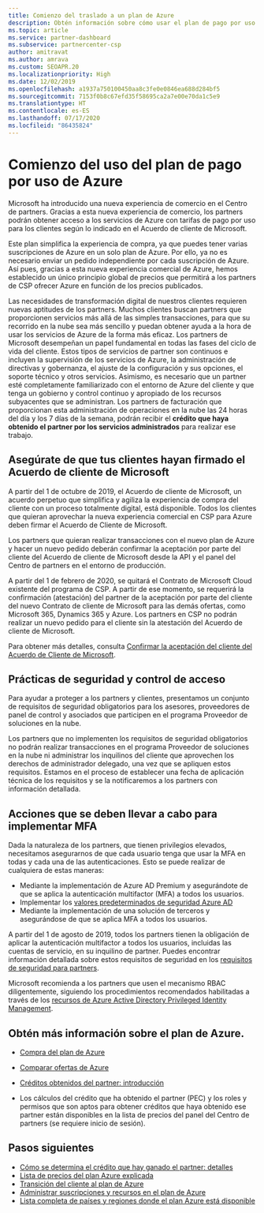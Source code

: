 ```yaml
---
title: Comienzo del traslado a un plan de Azure
description: Obtén información sobre cómo usar el plan de pago por uso de Azure, incluidos los primeros pasos, las precauciones de seguridad y cómo empezar.
ms.topic: article
ms.service: partner-dashboard
ms.subservice: partnercenter-csp
author: amitravat
ms.author: amrava
ms.custom: SEOAPR.20
ms.localizationpriority: High
ms.date: 12/02/2019
ms.openlocfilehash: a1937a750100450aa8c3fe0e0846ea688d284bf5
ms.sourcegitcommit: 7153f0b8c67efd35f58695ca2a7e00e70da1c5e9
ms.translationtype: HT
ms.contentlocale: es-ES
ms.lasthandoff: 07/17/2020
ms.locfileid: "86435824"
---
```

# <a name="begin-using-pay-as-you-go-rates-with-the-azure-plan"></a>Comienzo del uso del plan de pago por uso de Azure

Microsoft ha introducido una nueva experiencia de comercio en el Centro de partners.  Gracias a esta nueva experiencia de comercio, los partners podrán obtener acceso a los servicios de Azure con tarifas de pago por uso para los clientes según lo indicado en el Acuerdo de cliente de Microsoft.

Este plan simplifica la experiencia de compra, ya que puedes tener varias suscripciones de Azure en un solo plan de Azure. Por ello, ya no es necesario enviar un pedido independiente por cada suscripción de Azure. Así pues, gracias a esta nueva experiencia comercial de Azure, hemos establecido un único principio global de precios que permitirá a los partners de CSP ofrecer Azure en función de los precios publicados.

Las necesidades de transformación digital de nuestros clientes requieren nuevas aptitudes de los partners. Muchos clientes buscan partners que proporcionen servicios más allá de las simples transacciones, para que su recorrido en la nube sea más sencillo y puedan obtener ayuda a la hora de usar los servicios de Azure de la forma más eficaz. Los partners de Microsoft desempeñan un papel fundamental en todas las fases del ciclo de vida del cliente. Estos tipos de servicios de partner son continuos e incluyen la supervisión de los servicios de Azure, la administración de directivas y gobernanza, el ajuste de la configuración y sus opciones, el soporte técnico y otros servicios. Asimismo, es necesario que un partner esté completamente familiarizado con el entorno de Azure del cliente y que tenga un gobierno y control continuo y apropiado de los recursos subyacentes que se administran. Los partners de facturación que proporcionan esta administración de operaciones en la nube las 24 horas del día y los 7 días de la semana, podrán recibir el **crédito que haya obtenido el partner por los servicios administrados** para realizar ese trabajo.

## <a name="make-sure-your-customers-have-signed-the-microsoft-customer-agreement"></a>Asegúrate de que tus clientes hayan firmado el Acuerdo de cliente de Microsoft

A partir del 1 de octubre de 2019, el Acuerdo de cliente de Microsoft, un acuerdo perpetuo que simplifica y agiliza la experiencia de compra del cliente con un proceso totalmente digital, está disponible. Todos los clientes que quieran aprovechar la nueva experiencia comercial en CSP para Azure deben firmar el Acuerdo de Cliente de Microsoft.

Los partners que quieran realizar transacciones con el nuevo plan de Azure y hacer un nuevo pedido deberán confirmar la aceptación por parte del cliente del Acuerdo de cliente de Microsoft desde la API y el panel del Centro de partners en el entorno de producción.

A partir del 1 de febrero de 2020, se quitará el Contrato de Microsoft Cloud existente del programa de CSP. A partir de ese momento, se requerirá la confirmación (atestación) del partner de la aceptación por parte del cliente del nuevo Contrato de cliente de Microsoft para las demás ofertas, como Microsoft 365, Dynamics 365 y Azure. Los partners en CSP no podrán realizar un nuevo pedido para el cliente sin la atestación del Acuerdo de cliente de Microsoft.

Para obtener más detalles, consulta [Confirmar la aceptación del cliente del Acuerdo de Cliente de Microsoft](confirm-customer-agreement.md).

## <a name="security-and-access-control-practices"></a>Prácticas de seguridad y control de acceso

Para ayudar a proteger a los partners y clientes, presentamos un conjunto de requisitos de seguridad obligatorios para los asesores, proveedores de panel de control y asociados que participen en el programa Proveedor de soluciones en la nube.

Los partners que no implementen los requisitos de seguridad obligatorios no podrán realizar transacciones en el programa Proveedor de soluciones en la nube ni administrar los inquilinos del cliente que aprovechen los derechos de administrador delegado, una vez que se apliquen estos requisitos. Estamos en el proceso de establecer una fecha de aplicación técnica de los requisitos y se la notificaremos a los partners con información detallada.

## <a name="actions-to-take-to-implement-mfa"></a>Acciones que se deben llevar a cabo para implementar MFA

Dada la naturaleza de los partners, que tienen privilegios elevados, necesitamos asegurarnos de que cada usuario tenga que usar la MFA en todas y cada una de las autenticaciones. Esto se puede realizar de cualquiera de estas maneras:

- Mediante la implementación de Azure AD Premium y asegurándote de que se aplica la autenticación multifactor (MFA) a todos los usuarios.
- Implementar los [valores predeterminados de seguridad Azure AD](https://docs.microsoft.com/azure/active-directory/conditional-access/concept-conditional-access-security-defaults)
- Mediante la implementación de una solución de terceros y asegurándose de que se aplica MFA a todos los usuarios.

A partir del 1 de agosto de 2019, todos los partners tienen la obligación de aplicar la autenticación multifactor a todos los usuarios, incluidas las cuentas de servicio, en su inquilino de partner. Puedes encontrar información detallada sobre estos requisitos de seguridad en los [requisitos de seguridad para partners](https://docs.microsoft.com/partner-center/partner-security-requirements).

Microsoft recomienda a los partners que usen el mecanismo RBAC diligentemente, siguiendo los procedimientos recomendados habilitadas a través de los [recursos de Azure Active Directory Privileged Identity Management](https://docs.microsoft.com/azure/active-directory/privileged-identity-management/pim-configure).

## <a name="read-more-about-the-azure-plan"></a>Obtén más información sobre el plan de Azure.

- [Compra del plan de Azure](purchase-azure-plan.md)

- [Comparar ofertas de Azure](compare-azure-offers.md)

- [Créditos obtenidos del partner: introducción](partner-earned-credit.md)

- Los cálculos del crédito que ha obtenido el partner (PEC) y los roles y permisos que son aptos para obtener créditos que haya obtenido ese partner están disponibles en la lista de precios del panel del Centro de partners (se requiere inicio de sesión).

## <a name="next-steps"></a>Pasos siguientes 

- [Cómo se determina el crédito que hay ganado el partner: detalles](partner-earned-credit-explanation.md)
- [Lista de precios del plan Azure explicada](azure-plan-price-list.md)
- [Transición del cliente al plan de Azure](azure-plan-transition.md)
- [Administrar suscripciones y recursos en el plan de Azure](azure-plan-manage.md)
- [Lista completa de países y regiones donde el plan Azure está disponible](https://query.prod.cms.rt.microsoft.com/cms/api/am/binary/RE3QN0x)
